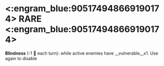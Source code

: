 # <:engram_blue:905174948669190174> RARE <:engram_blue:905174948669190174>

**Blindness** (-1 🔷 each turn): while active enemies have __vulnerable__x1. Use again to disable
